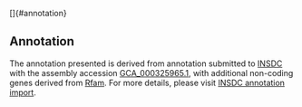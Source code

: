 []{#annotation}

Annotation
----------

The annotation presented is derived from annotation submitted to
[INSDC](http://www.insdc.org) with the assembly accession
[GCA\_000325965.1](http://www.ebi.ac.uk/ena/data/view/GCA_000325965.1),
with additional non-coding genes derived from
[Rfam](http://rfam.xfam.org/). For more details, please visit [INSDC
annotation
import](http://ensemblgenomes.org/info/data/insdc_annotation).
